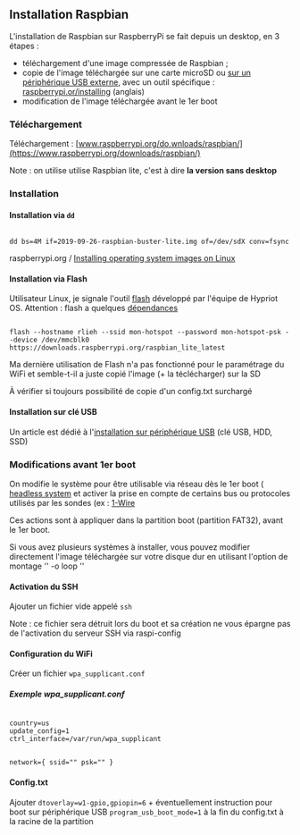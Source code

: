 ## Installation Raspbian

L'installation de Raspbian sur RaspberryPi se fait depuis un desktop, en 3 étapes : 
  - téléchargement d'une image compressée de Raspbian ;
  - copie de l'image téléchargée sur une carte microSD ou [sur un périphérique USB externe](installation_sur_cle_usb.md), avec un outil spécifique : [raspberrypi.or/installing](https://www.raspberrypi.org/documentation/installation/installing-images/) (anglais)
  - modification de l'image téléchargée avant le 1er boot 

### Téléchargement 

Téléchargement : [www.raspberrypi.org/do.wnloads/raspbian/](https://www.raspberrypi.org/downloads/raspbian/)

Note : on utilise utilise Raspbian lite, c'est à dire **la version sans desktop**
 
### Installation

#### Installation via `dd` 

<code>
dd bs=4M if=2019-09-26-raspbian-buster-lite.img of=/dev/sdX conv=fsync
</code>

raspberrypi.org / [Installing operating system images on Linux](https://www.raspberrypi.org/documentation/installation/installing-images/linux.md)


#### Installation via Flash

Utilisateur Linux, je signale l'outil [flash](https://github.com/hypriot/flash) développé par l'équipe de Hypriot OS. 
Attention : flash a quelques [dépendances](https://github.com/hypriot/flash#install-dependencies) 

<code>
flash --hostname rlieh --ssid mon-hotspot --password mon-hotspot-psk --device /dev/mmcblk0 https://downloads.raspberrypi.org/raspbian_lite_latest
</code>

Ma dernière utilisation de Flash n'a pas fonctionné pour le paramétrage du WiFi et semble-t-il a juste copié l'image (+ la téclécharger) sur la SD  

À vérifier si toujours possibilité de copie d'un config.txt surchargé 
 
#### Installation sur clé USB ####

Un article est dédié à l'[installation sur périphérique USB](installation_sur_cle_usb.md) (clé USB, HDD, SSD)

### Modifications avant 1er boot

On modifie le système pour être utilisable via réseau dès le 1er boot (
[headless system](https://www.raspberrypi.org/documentation/configuration/wireless/headless.md) et activer la prise en compte de certains bus ou protocoles utilisés par les sondes (ex : [1-Wire](https://en.wikipedia.org/wiki/1-Wire)

Ces actions sont à appliquer dans la partition boot (partition FAT32), avant le 1er boot. 

Si vous avez plusieurs systèmes à installer, vous pouvez modifier directement l'image téléchargée sur votre disque dur en utilisant l'option de montage '' -o loop ''

#### Activation du SSH
 
Ajouter un fichier vide appelé `ssh` 

Note : ce fichier sera détruit lors du boot et sa création ne vous épargne pas de l'activation du serveur SSH via raspi-config

#### Configuration du WiFi

Créer un fichier `wpa_supplicant.conf`

##### Exemple wpa_supplicant.conf
 
 
<code>
country=us
update_config=1
ctrl_interface=/var/run/wpa_supplicant

network={
 ssid="<Name of your WiFi>"
 psk="<Password for your WiFi>"
}
</code>

#### Config.txt

Ajouter `dtoverlay=w1-gpio,gpiopin=6`  + éventuellement instruction pour boot sur périphérique USB `program_usb_boot_mode=1` à la fin du config.txt à la racine de la partition

